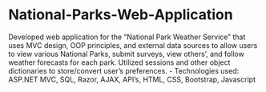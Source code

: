 # National-Parks-Web-Application
Developed web application for the “National Park Weather Service” that uses MVC design, OOP principles, and external data sources to allow users to view various National Parks, submit surveys, view others’, and follow weather forecasts for each park. Utilized sessions and other object dictionaries to store/convert user’s preferences. - Technologies used: ASP.NET MVC, SQL, Razor, AJAX, API’s, HTML, CSS, Bootstrap, Javascript

